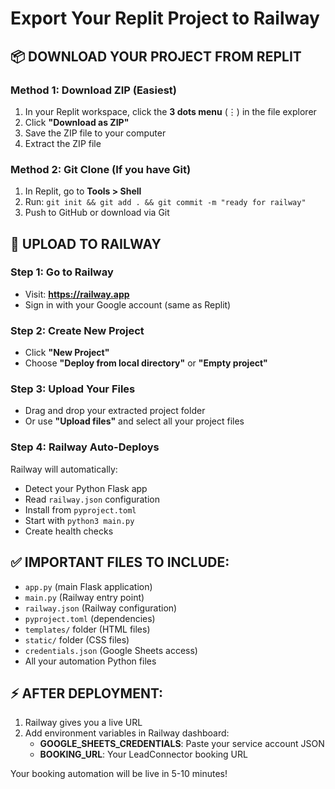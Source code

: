 # Export Your Replit Project to Railway

## 📦 DOWNLOAD YOUR PROJECT FROM REPLIT

### Method 1: Download ZIP (Easiest)
1. In your Replit workspace, click the **3 dots menu** (⋮) in the file explorer
2. Click **"Download as ZIP"**
3. Save the ZIP file to your computer
4. Extract the ZIP file

### Method 2: Git Clone (If you have Git)
1. In Replit, go to **Tools > Shell**
2. Run: `git init && git add . && git commit -m "ready for railway"`
3. Push to GitHub or download via Git

## 🚂 UPLOAD TO RAILWAY

### Step 1: Go to Railway
- Visit: **https://railway.app**
- Sign in with your Google account (same as Replit)

### Step 2: Create New Project
- Click **"New Project"**
- Choose **"Deploy from local directory"** or **"Empty project"**

### Step 3: Upload Your Files
- Drag and drop your extracted project folder
- Or use **"Upload files"** and select all your project files

### Step 4: Railway Auto-Deploys
Railway will automatically:
- Detect your Python Flask app
- Read `railway.json` configuration
- Install from `pyproject.toml`
- Start with `python3 main.py`
- Create health checks

## ✅ IMPORTANT FILES TO INCLUDE:
- `app.py` (main Flask application)
- `main.py` (Railway entry point)
- `railway.json` (Railway configuration)
- `pyproject.toml` (dependencies)
- `templates/` folder (HTML files)
- `static/` folder (CSS files)
- `credentials.json` (Google Sheets access)
- All your automation Python files

## ⚡ AFTER DEPLOYMENT:
1. Railway gives you a live URL
2. Add environment variables in Railway dashboard:
   - **GOOGLE_SHEETS_CREDENTIALS**: Paste your service account JSON
   - **BOOKING_URL**: Your LeadConnector booking URL

Your booking automation will be live in 5-10 minutes!